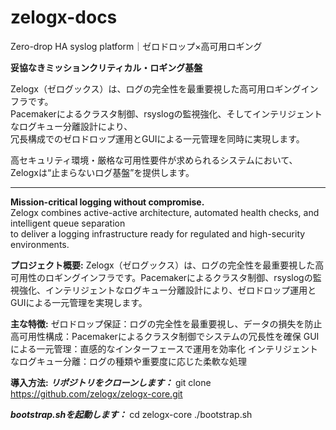 # zelogx-docs
Zero-drop HA syslog platform｜ゼロドロップ×高可用ロギング

**妥協なきミッションクリティカル・ロギング基盤**

Zelogx（ゼログックス）は、ログの完全性を最重要視した高可用ロギングインフラです。  
Pacemakerによるクラスタ制御、rsyslogの監視強化、そしてインテリジェントなログキュー分離設計により、  
冗長構成でのゼロドロップ運用とGUIによる一元管理を同時に実現します。

高セキュリティ環境・厳格な可用性要件が求められるシステムにおいて、Zelogxは“止まらないログ基盤”を提供します。

---

**Mission-critical logging without compromise.**  
Zelogx combines active-active architecture, automated health checks, and intelligent queue separation  
to deliver a logging infrastructure ready for regulated and high-security environments.

**プロジェクト概要:**
Zelogx（ゼログックス）は、ログの完全性を最重要視した高可用性のロギングインフラです。Pacemakerによるクラスタ制御、rsyslogの監視強化、インテリジェントなログキュー分離設計により、ゼロドロップ運用とGUIによる一元管理を実現します。

**主な特徴:**
ゼロドロップ保証：ログの完全性を最重要視し、データの損失を防止
高可用性構成：Pacemakerによるクラスタ制御でシステムの冗長性を確保
GUIによる一元管理：直感的なインターフェースで運用を効率化
インテリジェントなログキュー分離：ログの種類や重要度に応じた柔軟な処理

**導入方法:**
***リポジトリをクローンします：***
git clone https://github.com/zelogx/zelogx-core.git

***bootstrap.shを起動します：***
cd zelogx-core
./bootstrap.sh




